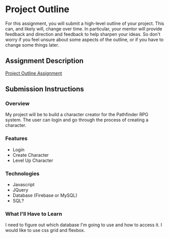 # Project Outline
For this assignment, you will submit a high-level outline of your project. This can, and likely will, change over time. In particular, your mentor will provide feedback and direction and feedback to help sharpen your ideas. So don't worry if you feel unsure about some aspects of the outline, or if you have to change some things later.

## Assignment Description
[Project Outline Assignment](https://education.launchcode.org/liftoff/assignments/project-outline/)

## Submission Instructions

### Overview
My project will be to build a character creator for the Pathfinder RPG system. The user can login and go through the process of creating a character.
### Features
- Login
- Create Character
- Level Up Character
### Technologies
- Javascript
- JQuery
- Database (Firebase or MySQL)
- SQL?

### What I'll Have to Learn
I need to figure out which database I'm going to use and how to access it.
I would like to use css grid and flexbox.